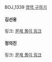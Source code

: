 BOJ_1339 [영역 구하기](https://www.acmicpc.net/problem/1339)<br>

#### 김선웅
링크: [문제 풀이 링크]()

#### 정의진
링크: [문제 풀이 링크]()
